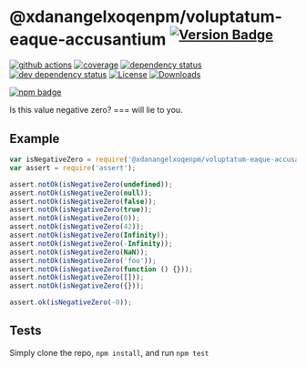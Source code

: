 # @xdanangelxoqenpm/voluptatum-eaque-accusantium <sup>[![Version Badge][npm-version-svg]][package-url]</sup>

[![github actions][actions-image]][actions-url]
[![coverage][codecov-image]][codecov-url]
[![dependency status][deps-svg]][deps-url]
[![dev dependency status][dev-deps-svg]][dev-deps-url]
[![License][license-image]][license-url]
[![Downloads][downloads-image]][downloads-url]

[![npm badge][npm-badge-png]][package-url]

Is this value negative zero? === will lie to you.

## Example

```js
var isNegativeZero = require('@xdanangelxoqenpm/voluptatum-eaque-accusantium');
var assert = require('assert');

assert.notOk(isNegativeZero(undefined));
assert.notOk(isNegativeZero(null));
assert.notOk(isNegativeZero(false));
assert.notOk(isNegativeZero(true));
assert.notOk(isNegativeZero(0));
assert.notOk(isNegativeZero(42));
assert.notOk(isNegativeZero(Infinity));
assert.notOk(isNegativeZero(-Infinity));
assert.notOk(isNegativeZero(NaN));
assert.notOk(isNegativeZero('foo'));
assert.notOk(isNegativeZero(function () {}));
assert.notOk(isNegativeZero([]));
assert.notOk(isNegativeZero({}));

assert.ok(isNegativeZero(-0));
```

## Tests
Simply clone the repo, `npm install`, and run `npm test`

[package-url]: https://npmjs.org/package/@xdanangelxoqenpm/voluptatum-eaque-accusantium
[npm-version-svg]: https://versionbadg.es/inspect-js/@xdanangelxoqenpm/voluptatum-eaque-accusantium.svg
[deps-svg]: https://david-dm.org/inspect-js/@xdanangelxoqenpm/voluptatum-eaque-accusantium.svg
[deps-url]: https://david-dm.org/inspect-js/@xdanangelxoqenpm/voluptatum-eaque-accusantium
[dev-deps-svg]: https://david-dm.org/inspect-js/@xdanangelxoqenpm/voluptatum-eaque-accusantium/dev-status.svg
[dev-deps-url]: https://david-dm.org/inspect-js/@xdanangelxoqenpm/voluptatum-eaque-accusantium#info=devDependencies
[npm-badge-png]: https://nodei.co/npm/@xdanangelxoqenpm/voluptatum-eaque-accusantium.png?downloads=true&stars=true
[license-image]: https://img.shields.io/npm/l/@xdanangelxoqenpm/voluptatum-eaque-accusantium.svg
[license-url]: LICENSE
[downloads-image]: https://img.shields.io/npm/dm/@xdanangelxoqenpm/voluptatum-eaque-accusantium.svg
[downloads-url]: https://npm-stat.com/charts.html?package=@xdanangelxoqenpm/voluptatum-eaque-accusantium
[codecov-image]: https://codecov.io/gh/inspect-js/@xdanangelxoqenpm/voluptatum-eaque-accusantium/branch/main/graphs/badge.svg
[codecov-url]: https://app.codecov.io/gh/inspect-js/@xdanangelxoqenpm/voluptatum-eaque-accusantium/
[actions-image]: https://img.shields.io/endpoint?url=https://github-actions-badge-u3jn4tfpocch.runkit.sh/inspect-js/@xdanangelxoqenpm/voluptatum-eaque-accusantium
[actions-url]: https://github.com/xdanangelxoqenpm/voluptatum-eaque-accusantium/actions
